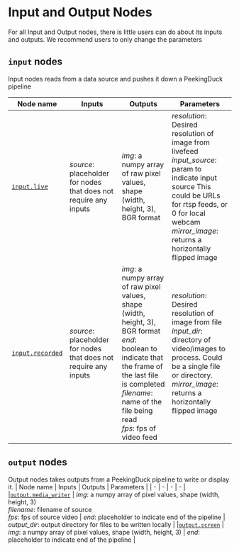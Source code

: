 # Input and Output Nodes
For all Input and Output nodes, there is little users can do about its inputs and outputs. We recommend users to only change the parameters


## `input` nodes
Input nodes reads from a data source and pushes it down a PeekingDuck pipeline

| Node name | Inputs | Outputs | Parameters |
| - | - | - | - |
| [`input.live`](../peekingduck/configs/input/live.yml)| *source*: placeholder for nodes that does not require any inputs | *img*: a numpy array of raw pixel values, shape (width, height, 3), BGR format | *resolution*: Desired resolution of image from livefeed <br />  *input_source*: param to indicate input source This could be URLs for rtsp feeds, or 0 for local webcam <br /> *mirror_image*: returns a horizontally flipped image |
| [`input.recorded`](../peekingduck/configs/input/recorded.yml)| *source*: placeholder for nodes that does not require any inputs | *img*: a numpy array of raw pixel values, shape (width, height, 3), BGR format <br /> *end*: boolean to indicate that the frame of the last file is completed <br /> *filename*: name of the file being read <br /> *fps*: fps of video feed | *resolution*: Desired resolution of image from file <br /> *input_dir*: directory of video/images to process. Could be a single file or directory.  <br /> *mirror_image*: returns a horizontally flipped image |





## `output` nodes
Output nodes takes outputs from a PeekingDuck pipeline to write or display it.
| Node name | Inputs | Outputs | Parameters |
| - | - | - | - |
|[`output.media_writer`](../peekingduck/configs/output/media_writer.yml) | *img*: a numpy array of pixel values, shape (width, height, 3) <br /> *filename*: filename of source <br /> *fps*: fps of source video | *end*: placeholder to indicate end of the pipeline | *output_dir*: output directory for files to be written locally |
|[`output.screen`](../peekingduck/configs/output/screen.yml) | *img*: a numpy array of pixel values, shape (width, height, 3) | *end*: placeholder to indicate end of the pipeline |